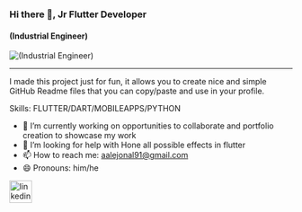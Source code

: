 ### Hi there 👋, Jr Flutter Developer
#### (Industrial Engineer)
![(Industrial Engineer)](https://drive.google.com/file/d/1pIkaHH_w_RrbD6mYLRja8rr7xMAzNS7D/view?usp=sharing)

-----------------------------------------------------------------------
I made this project just for fun, it allows you to create nice and simple GitHub Readme files that you can copy/paste and use in your profile.

Skills: FLUTTER/DART/MOBILEAPPS/PYTHON

- 🔭 I’m currently working on opportunities to collaborate and portfolio creation to showcase my work 
- 🤔 I’m looking for help with Hone all possible effects in flutter 
- 📫 How to reach me: aalejonal91@gmail.com 
- 😄 Pronouns: him/he 

[<img src='https://cdn.jsdelivr.net/npm/simple-icons@3.0.1/icons/linkedin.svg' alt='linkedin' height='40'>](https://www.linkedin.com/in/alejandro-castro-6456081b4/)  

